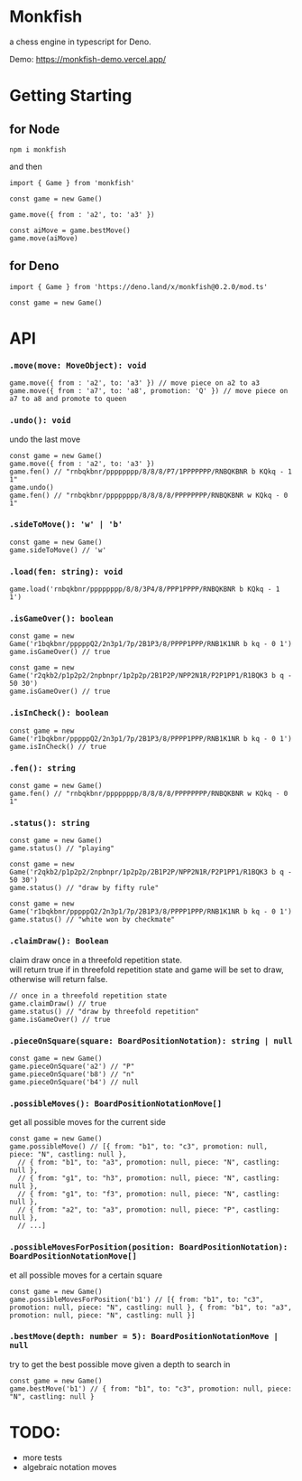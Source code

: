 # Monkfish

a chess engine in typescript for Deno.

Demo: https://monkfish-demo.vercel.app/

# Getting Starting

## for Node

```
npm i monkfish
```

and then

```
import { Game } from 'monkfish'

const game = new Game()

game.move({ from : 'a2', to: 'a3' })

const aiMove = game.bestMove()
game.move(aiMove)
```

## for Deno

```
import { Game } from 'https://deno.land/x/monkfish@0.2.0/mod.ts'

const game = new Game()
```

# API

### `.move(move: MoveObject): void`

```
game.move({ from : 'a2', to: 'a3' }) // move piece on a2 to a3
game.move({ from : 'a7', to: 'a8', promotion: 'Q' }) // move piece on a7 to a8 and promote to queen
```

### `.undo(): void`

undo the last move

```
const game = new Game()
game.move({ from : 'a2', to: 'a3' })
game.fen() // "rnbqkbnr/pppppppp/8/8/8/P7/1PPPPPPP/RNBQKBNR b KQkq - 1 1"
game.undo()
game.fen() // "rnbqkbnr/pppppppp/8/8/8/8/PPPPPPPP/RNBQKBNR w KQkq - 0 1"
```

### `.sideToMove(): 'w' | 'b'`

```
const game = new Game()
game.sideToMove() // 'w'
```

### `.load(fen: string): void`

```
game.load('rnbqkbnr/pppppppp/8/8/3P4/8/PPP1PPPP/RNBQKBNR b KQkq - 1 1')
```

### `.isGameOver(): boolean`

```
const game = new Game('r1bqkbnr/pppppQ2/2n3p1/7p/2B1P3/8/PPPP1PPP/RNB1K1NR b kq - 0 1')
game.isGameOver() // true
```

```
const game = new Game('r2qkb2/p1p2p2/2npbnpr/1p2p2p/2B1P2P/NPP2N1R/P2P1PP1/R1BQK3 b q - 50 30')
game.isGameOver() // true
```

### `.isInCheck(): boolean`

```
const game = new Game('r1bqkbnr/pppppQ2/2n3p1/7p/2B1P3/8/PPPP1PPP/RNB1K1NR b kq - 0 1')
game.isInCheck() // true
```

### `.fen(): string`

```
const game = new Game()
game.fen() // "rnbqkbnr/pppppppp/8/8/8/8/PPPPPPPP/RNBQKBNR w KQkq - 0 1"
```

### `.status(): string`

```
const game = new Game()
game.status() // "playing"
```

```
const game = new Game('r2qkb2/p1p2p2/2npbnpr/1p2p2p/2B1P2P/NPP2N1R/P2P1PP1/R1BQK3 b q - 50 30')
game.status() // "draw by fifty rule"
```

```
const game = new Game('r1bqkbnr/pppppQ2/2n3p1/7p/2B1P3/8/PPPP1PPP/RNB1K1NR b kq - 0 1')
game.status() // "white won by checkmate"
```

### `.claimDraw(): Boolean`

claim draw once in a threefold repetition state.\
will return true if in threefold repetition state and game will be set to draw,
otherwise will return false.

```
// once in a threefold repetition state
game.claimDraw() // true
game.status() // "draw by threefold repetition"
game.isGameOver() // true
```

### `.pieceOnSquare(square: BoardPositionNotation): string | null`

```
const game = new Game()
game.pieceOnSquare('a2') // "P"
game.pieceOnSquare('b8') // "n"
game.pieceOnSquare('b4') // null
```

### `.possibleMoves(): BoardPositionNotationMove[]`

get all possible moves for the current side

```
const game = new Game()
game.possibleMove() // [{ from: "b1", to: "c3", promotion: null, piece: "N", castling: null },
  // { from: "b1", to: "a3", promotion: null, piece: "N", castling: null },
  // { from: "g1", to: "h3", promotion: null, piece: "N", castling: null },
  // { from: "g1", to: "f3", promotion: null, piece: "N", castling: null },
  // { from: "a2", to: "a3", promotion: null, piece: "P", castling: null },
  // ...]
```

### `.possibleMovesForPosition(position: BoardPositionNotation): BoardPositionNotationMove[]`

et all possible moves for a certain square

```
const game = new Game()
game.possibleMovesForPosition('b1') // [{ from: "b1", to: "c3", promotion: null, piece: "N", castling: null }, { from: "b1", to: "a3", promotion: null, piece: "N", castling: null }]
```

### `.bestMove(depth: number = 5): BoardPositionNotationMove | null`

try to get the best possible move given a depth to search in

```
const game = new Game()
game.bestMove('b1') // { from: "b1", to: "c3", promotion: null, piece: "N", castling: null }
```

# TODO:

- more tests
- algebraic notation moves
